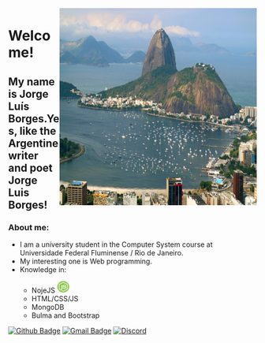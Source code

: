<img align="right" width="400" height="400" src="public/images/vista-do-morro-do-corcovado-brasil.jpg">

# Welcome!

## My name is **Jorge Luís Borges**.Yes, like the Argentine writer and poet Jorge Luis Borges!



### About me:
<ul>
    <li> I am a university student in the Computer System course at Universidade Federal Fluminense / Rio de Janeiro. </li>
    <li> My interesting one is Web programming.</li>
    <li>Knowledge in:</li>
        <ul>
            <li> NojeJS <img width="25" height="25" src="public/images/node_js_brand.png"></li>
            <li> HTML/CSS/JS </li>
            <li> MongoDB </li>
            <li> Bulma and Bootstrap</li>
        </ul>
</ul>

[![Github Badge](https://img.shields.io/badge/-Github-000?style=flat-square&logo=Github&logoColor=white&link=link_do_seu_perfil_no_github)](https://github.com/JorgeLAB/) [![Gmail Badge](https://img.shields.io/badge/-Gmail-c14438?style=flat-square&logo=Gmail&logoColor=white&link=mailto:seu_email)](mailto:jorgeborgesdev@gmail.com) [![Discord](https://img.shields.io/discord/760987427166748723.svg?label=&logo=discord&logoColor=ffffff&color=7389D8&labelColor=6A7EC2)](https://discord.com/channels/760987427166748723)

